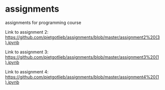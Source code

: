 # assignments
assignments for programming course

Link to assignment 2: https://github.com/pietgotlieb/assignments/blob/master/assignment2%20(3).ipynb

Link to assignment 3: https://github.com/pietgotlieb/assignments/blob/master/assignment3%20(1).ipynb

Link to assignment 4: https://github.com/pietgotlieb/assignments/blob/master/assignment4%20(1).ipynb
